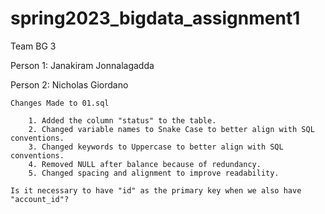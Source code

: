 # spring2023_bigdata_assignment1
Team BG 3

Person 1: Janakiram Jonnalagadda

Person 2: Nicholas Giordano

	Changes Made to 01.sql

		1. Added the column "status" to the table.
		2. Changed variable names to Snake Case to better align with SQL conventions.
		3. Changed keywords to Uppercase to better align with SQL conventions.
		4. Removed NULL after balance because of redundancy.
		5. Changed spacing and alignment to improve readability.

	Is it necessary to have "id" as the primary key when we also have "account_id"?

